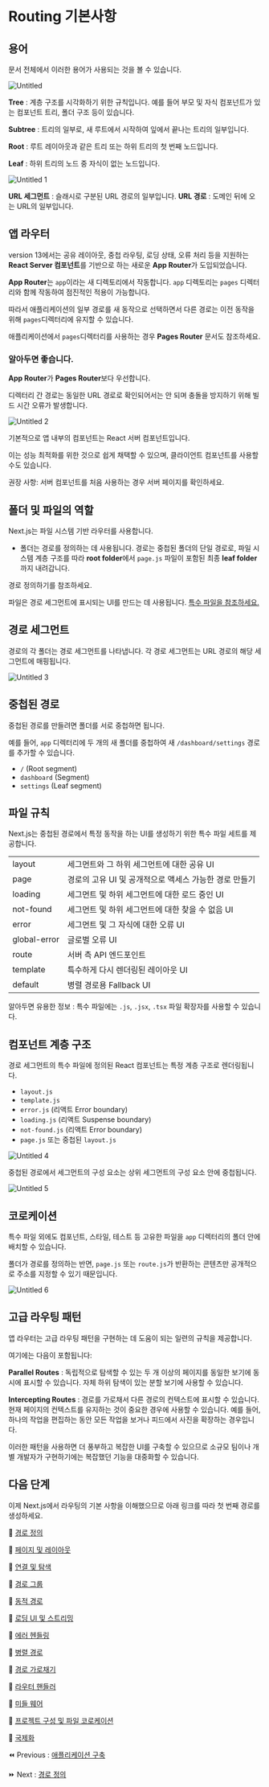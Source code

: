 # Routing 기본사항

## 용어

문서 전체에서 이러한 용어가 사용되는 것을 볼 수 있습니다.

![Untitled](https://github.com/codingjwp/mindpalace/assets/113403155/7d5b09b2-eb43-49ac-99d4-1ab5eb241ef2)


**Tree** : 계층 구조를 시각화하기 위한 규칙입니다. 예를 들어 부모 및 자식 컴포넌트가 있는 컴포넌트 트리, 폴더 구조 등이 있습니다.

**Subtree** : 트리의 일부로, 새 루트에서 시작하여 잎에서 끝나는 트리의 일부입니다.

**Root** : 루트 레이아웃과 같은 트리 또는 하위 트리의 첫 번째 노드입니다.

**Leaf** : 하위 트리의 노드 중 자식이 없는 노드입니다.

![Untitled 1](https://github.com/codingjwp/mindpalace/assets/113403155/80dc581e-ab8b-4923-b124-21cc8385f2d6)


**URL 세그먼트** : 슬래시로 구분된 URL 경로의 일부입니다.
**URL 경로** : 도메인 뒤에 오는 URL의 일부입니다.

## 앱 라우터

version 13에서는 공유 레이아웃, 중첩 라우팅, 로딩 상태, 오류 처리 등을 지원하는 **React Server 컴포넌트**를 기반으로 하는 새로운 **App Router**가 도입되었습니다.

**App Router**는 `app`이라는 새 디렉토리에서 작동합니다. `app` 디렉토리는 `pages` 디렉터리와 함께 작동하여 점진적인 적용이 가능합니다.

따라서 애플리케이션의 일부 경로를 새 동작으로 선택하면서 다른 경로는 이전 동작을 위해 `pages`디렉터리에 유지할 수 있습니다.

애플리케이션에서 `pages`디렉터리를 사용하는 경우 **Pages Router** 문서도 참조하세요.

### 알아두면 좋습니다.

**App Router**가 **Pages Router**보다 우선합니다.

디렉터리 간 경로는 동일한 URL 경로로 확인되어서는 안 되며 충돌을 방지하기 위해 빌드 시간 오류가 발생합니다.

![Untitled 2](https://github.com/codingjwp/mindpalace/assets/113403155/2699a36f-1ef6-4135-a419-9d50ef03aa6d)


기본적으로 앱 내부의 컴포넌트는 React 서버 컴포넌트입니다.

이는 성능 최적화를 위한 것으로 쉽게 채택할 수 있으며, 클라이언트 컴포넌트를 사용할 수도 있습니다.

권장 사항: 서버 컴포넌트를 처음 사용하는 경우 서버 페이지를 확인하세요.

## 폴더 및 파일의 역할

Next.js는 파일 시스템 기반 라우터를 사용합니다.

- 폴더는 경로를 정의하는 데 사용됩니다.
경로는 중첩된 폴더의 단일 경로로, 파일 시스템 계층 구조를 따라 **root folder**에서 `page.js` 파일이 포함된 최종 **leaf folder**까지 내려갑니다.

경로 정의하기를 참조하세요.

파일은 경로 세그먼트에 표시되는 UI를 만드는 데 사용됩니다. [특수 파일을 참조하세요.](Routing%20%E1%84%80%E1%85%B5%E1%84%87%E1%85%A9%E1%86%AB%E1%84%89%E1%85%A1%E1%84%92%E1%85%A1%E1%86%BC%2048ed238fd2ce425d93345f727284fa10.md)

## 경로 세그먼트

경로의 각 폴더는 경로 세그먼트를 나타냅니다. 각 경로 세그먼트는 URL 경로의 해당 세그먼트에 매핑됩니다.

![Untitled 3](https://github.com/codingjwp/mindpalace/assets/113403155/774e53a2-8805-400f-b2a0-1c8890860bb2)

## 중첩된 경로

중첩된 경로를 만들려면 폴더를 서로 중첩하면 됩니다. 

예를 들어, `app` 디렉터리에 두 개의 새 폴더를 중첩하여 새 `/dashboard/settings` 경로를 추가할 수 있습니다.

- `/` (Root segment)
- `dashboard` (Segment)
- `settings` (Leaf segment)

## 파일 규칙

Next.js는 중첩된 경로에서 특정 동작을 하는 UI를 생성하기 위한 특수 파일 세트를 제공합니다.

|||
| --- | --- |
| layout | 세그먼트와 그 하위 세그먼트에 대한 공유 UI |
| page | 경로의 고유 UI 및 공개적으로 액세스 가능한 경로 만들기 |
| loading | 세그먼트 및 하위 세그먼트에 대한 로드 중인 UI |
| not-found | 세그먼트 및 하위 세그먼트에 대한 찾을 수 없음 UI |
| error | 세그먼트 및 그 자식에 대한 오류 UI |
| global-error | 글로벌 오류 UI |
| route | 서버 측 API 엔드포인트 |
| template | 특수하게 다시 렌더링된 레이아웃 UI |
| default | 병렬 경로용 Fallback UI |

알아두면 유용한 정보 : 특수 파일에는 `.js`, `.jsx`, `.tsx` 파일 확장자를 사용할 수 있습니다.

## 컴포넌트 계층 구조

경로 세그먼트의 특수 파일에 정의된 React 컴포넌트는 특정 계층 구조로 렌더링됩니다.

- `layout.js`
- `template.js`
- `error.js` (리액트 Error boundary)
- `loading.js` (리액트 Suspense boundary)
- `not-found.js` (리액트 Error boundary)
- `page.js` 또는 중첩된 `layout.js`

![Untitled 4](https://github.com/codingjwp/mindpalace/assets/113403155/402f5abc-14da-4754-b77b-9b7cc9f088f7)

중첩된 경로에서 세그먼트의 구성 요소는 상위 세그먼트의 구성 요소 안에 중첩됩니다.

![Untitled 5](https://github.com/codingjwp/mindpalace/assets/113403155/1f46147d-33d3-49fe-bf47-0d5b257060fd)

## 코로케이션

특수 파일 외에도 컴포넌트, 스타일, 테스트 등 고유한 파일을 `app` 디렉터리의 폴더 안에 배치할 수 있습니다.

폴더가 경로를 정의하는 반면, `page.js` 또는 `route.js`가 반환하는 콘텐츠만 공개적으로 주소를 지정할 수 있기 때문입니다.

![Untitled 6](https://github.com/codingjwp/mindpalace/assets/113403155/6076c02b-a476-420b-97b7-4b5e033c4457)

## 고급 라우팅 패턴

앱 라우터는 고급 라우팅 패턴을 구현하는 데 도움이 되는 일련의 규칙을 제공합니다.

여기에는 다음이 포함됩니다:

**Parallel Routes** : 독립적으로 탐색할 수 있는 두 개 이상의 페이지를 동일한 보기에 동시에 표시할 수 있습니다.
자체 하위 탐색이 있는 분할 보기에 사용할 수 있습니다. 

**Intercepting Routes** : 경로를 가로채서 다른 경로의 컨텍스트에 표시할 수 있습니다.
현재 페이지의 컨텍스트를 유지하는 것이 중요한 경우에 사용할 수 있습니다.
예를 들어, 하나의 작업을 편집하는 동안 모든 작업을 보거나 피드에서 사진을 확장하는 경우입니다.

이러한 패턴을 사용하면 더 풍부하고 복잡한 UI를 구축할 수 있으므로 소규모 팀이나 개별 개발자가 구현하기에는 복잡했던 기능을 대중화할 수 있습니다.

## 다음 단계

이제 Next.js에서 라우팅의 기본 사항을 이해했으므로 아래 링크를 따라 첫 번째 경로를 생성하세요.

📄 [경로 정의](./001-경로정의.md)

📄 [페이지 및 레이아웃](./002-페이지및레이아웃.md)

📄 [연결 및 탐색](./003-연결및탐색.md)

📄 [경로 그룹](./004-경로그룹.md)

📄 [동적 경로](./005-동적경로.md)

📄 [로딩 UI 및 스트리밍](./006-로딩UI및스트리밍.md)

📄 [에러 헨들링]()

📄 [병렬 경로]()

📄 [경로 가로채기]()

📄 [라우터 핸들러]()

📄 [미들 웨어]()

📄 [프로젝트 구성 및 파일 코로케이션]()

📄 [국제화]()

⏪ Previous : [애플리케이션 구축](../000-BuildingYourApplication.md)

⏩ Next : [경로 정의](./001-경로정의.md)
